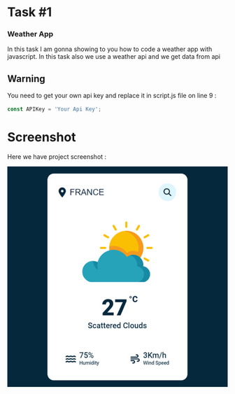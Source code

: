# Task #1

### Weather App
In this task  I am gonna showing to you how to code a weather app with javascript. In this task also we use a weather api and we get data from api

## Warning
You need to get your own api key and replace it in script.js file on line 9 :

```javascript
const APIKey = 'Your Api Key';
```


# Screenshot
Here we have project screenshot :

![screenshot](screenshot.jpg)
